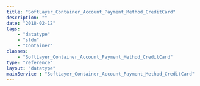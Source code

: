 ```yaml
---
title: "SoftLayer_Container_Account_Payment_Method_CreditCard"
description: ""
date: "2018-02-12"
tags:
    - "datatype"
    - "sldn"
    - "Container"
classes:
    - "SoftLayer_Container_Account_Payment_Method_CreditCard"
type: "reference"
layout: "datatype"
mainService : "SoftLayer_Container_Account_Payment_Method_CreditCard"
---
```

